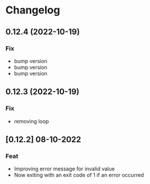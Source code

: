 # Changelog

## 0.12.4 (2022-10-19)

### Fix

- bump version
- bump version
- bump version

## 0.12.3 (2022-10-19)

### Fix

- removing loop

## [0.12.2] 08-10-2022

### Feat

- Improving error message for invalid value
- Now exiting with an exit code of 1 if an error occurred
